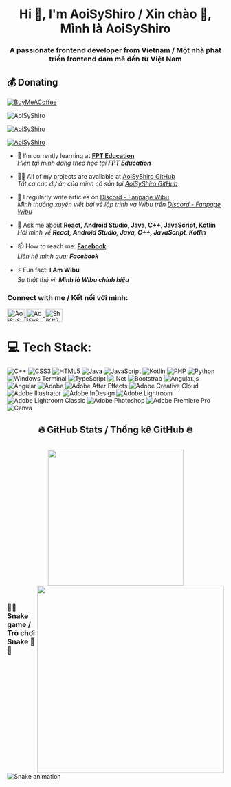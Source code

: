 

<h1 align="center">Hi 👋, I'm AoiSyShiro / Xin chào 👋, Mình là AoiSyShiro</h1>
<h3 align="center">A passionate frontend developer from Vietnam / Một nhà phát triển frontend đam mê đến từ Việt Nam</h3>


  ## 💰 Donating
  [![BuyMeACoffee](https://img.shields.io/badge/Buy%20Me%20a%20Coffee-ffdd00?style=for-the-badge&logo=buy-me-a-coffee&logoColor=black)](https://me.momo.vn/imnguyenthang) 


<p align="left"> 
  <img src="https://komarev.com/ghpvc/?username=AoiSyShiro&label=Profile%20views/Lượt%20xem%20trang%20cá%20nhân&color=0e75b6&style=flat" alt="AoiSyShiro" /> 
</p>

<p align="left"> 
  <a href="https://github.com/ryo-ma/github-profile-trophy">
    <img src="https://github-profile-trophy.vercel.app/?username=AoiSyShiro" alt="AoiSyShiro" />
  </a> 
</p>

<p align="left"> 
  <a href="https://x.com/AoiSyShiro" target="blank">
    <img src="https://img.shields.io/twitter/follow/AoiSyShiro?logo=twitter&style=for-the-badge" alt="AoiSyShiro" />
  </a> 
</p>

- 🌱 I’m currently learning at [**FPT Education**](https://caodang.fpt.edu.vn/)  
  _Hiện tại mình đang theo học tại [**FPT Education**](https://caodang.fpt.edu.vn/)_

- 👨‍💻 All of my projects are available at [AoiSyShiro GitHub](https://github.com/AoiSyShiro)  
  _Tất cả các dự án của mình có sẵn tại [AoiSyShiro GitHub](https://github.com/AoiSyShiro)_

- 📝 I regularly write articles on [Discord - Fanpage Wibu](https://www.facebook.com/AoiSyShiro)  
  _Mình thường xuyên viết bài về lập trình và Wibu trên [Discord - Fanpage Wibu](https://www.facebook.com/AoiSyShiro)_

- 💬 Ask me about **React, Android Studio, Java, C++, JavaScript, Kotlin**  
  _Hỏi mình về **React, Android Studio, Java, C++, JavaScript, Kotlin**_

- 📫 How to reach me: [**Facebook**](https://www.facebook.com/AoiSyShiro)  
  _Liên hệ mình qua: [**Facebook**](https://www.facebook.com/AoiSyShiro)_

- ⚡ Fun fact: **I Am Wibu**  
  _Sự thật thú vị: **Mình là Wibu chính hiệu**_

<h3 align="left">Connect with me / Kết nối với mình:</h3>
<p align="left">
  <a href="https://x.com/AoiSyShiro" target="blank">
    <img align="center" src="https://raw.githubusercontent.com/rahuldkjain/github-profile-readme-generator/master/src/images/icons/Social/twitter.svg" alt="AoiSyShiro" height="30" width="40" />
  </a>
  <a href="https://www.facebook.com/AoiSyShiro" target="blank">
    <img align="center" src="https://raw.githubusercontent.com/rahuldkjain/github-profile-readme-generator/master/src/images/icons/Social/facebook.svg" alt="AoiSyShiro" height="30" width="40" />
  </a>
  <a href="https://discord.gg/i210" target="blank">
    <img align="center" src="https://raw.githubusercontent.com/rahuldkjain/github-profile-readme-generator/master/src/images/icons/Social/discord.svg" alt="ShiK#2085" height="30" width="40" />
  </a>
</p>

# 💻 Tech Stack:
![C++](https://img.shields.io/badge/c++-%2300599C.svg?style=for-the-badge&logo=c%2B%2B&logoColor=white) ![CSS3](https://img.shields.io/badge/css3-%231572B6.svg?style=for-the-badge&logo=css3&logoColor=white) ![HTML5](https://img.shields.io/badge/html5-%23E34F26.svg?style=for-the-badge&logo=html5&logoColor=white) ![Java](https://img.shields.io/badge/java-%23ED8B00.svg?style=for-the-badge&logo=openjdk&logoColor=white) ![JavaScript](https://img.shields.io/badge/javascript-%23323330.svg?style=for-the-badge&logo=javascript&logoColor=%23F7DF1E) ![Kotlin](https://img.shields.io/badge/kotlin-%237F52FF.svg?style=for-the-badge&logo=kotlin&logoColor=white) ![PHP](https://img.shields.io/badge/php-%23777BB4.svg?style=for-the-badge&logo=php&logoColor=white) ![Python](https://img.shields.io/badge/python-3670A0?style=for-the-badge&logo=python&logoColor=ffdd54) ![Windows Terminal](https://img.shields.io/badge/Windows%20Terminal-%234D4D4D.svg?style=for-the-badge&logo=windows-terminal&logoColor=white) ![TypeScript](https://img.shields.io/badge/typescript-%23007ACC.svg?style=for-the-badge&logo=typescript&logoColor=white) ![.Net](https://img.shields.io/badge/.NET-5C2D91?style=for-the-badge&logo=.net&logoColor=white) ![Bootstrap](https://img.shields.io/badge/bootstrap-%238511FA.svg?style=for-the-badge&logo=bootstrap&logoColor=white) ![Angular.js](https://img.shields.io/badge/angular.js-%23E23237.svg?style=for-the-badge&logo=angularjs&logoColor=white) ![Angular](https://img.shields.io/badge/angular-%23DD0031.svg?style=for-the-badge&logo=angular&logoColor=white) ![Adobe](https://img.shields.io/badge/adobe-%23FF0000.svg?style=for-the-badge&logo=adobe&logoColor=white) ![Adobe After Effects](https://img.shields.io/badge/Adobe%20After%20Effects-9999FF.svg?style=for-the-badge&logo=Adobe%20After%20Effects&logoColor=white) ![Adobe Creative Cloud](https://img.shields.io/badge/Adobe%20Creative%20Cloud-DA1F26.svg?style=for-the-badge&logo=Adobe%20Creative%20Cloud&logoColor=white) ![Adobe Illustrator](https://img.shields.io/badge/adobe%20illustrator-%23FF9A00.svg?style=for-the-badge&logo=adobe%20illustrator&logoColor=white) ![Adobe InDesign](https://img.shields.io/badge/Adobe%20InDesign-49021F?style=for-the-badge&logo=adobeindesign&logoColor=FF3366) ![Adobe Lightroom](https://img.shields.io/badge/Adobe%20Lightroom-31A8FF.svg?style=for-the-badge&logo=Adobe%20Lightroom&logoColor=white) ![Adobe Lightroom Classic](https://img.shields.io/badge/Adobe%20Lightroom%20Classic-31A8FF.svg?style=for-the-badge&logo=Adobe%20Lightroom%20Classic&logoColor=white) ![Adobe Photoshop](https://img.shields.io/badge/adobe%20photoshop-%2331A8FF.svg?style=for-the-badge&logo=adobe%20photoshop&logoColor=white) ![Adobe Premiere Pro](https://img.shields.io/badge/Adobe%20Premiere%20Pro-9999FF.svg?style=for-the-badge&logo=Adobe%20Premiere%20Pro&logoColor=white) ![Canva](https://img.shields.io/badge/Canva-%2300C4CC.svg?style=for-the-badge&logo=Canva&logoColor=white)


<h2 align="center">🔥 GitHub Stats / Thống kê GitHub 🔥</h2>
<br>
<div align="center">
  <a href="#" title="AoiSyShiro">
    <img width="315" align="center" src="https://github-readme-stats.vercel.app/api/top-langs/?username=AoiSyShiro&hide=c%23,powershell,Mathematica,Ruby,Objective-C,Objective-C%2b%2b,Cuda&title_color=61dafb&text_color=ffffff&icon_color=61dafb&bg_color=20232a&langs_count=8&layout=compact&border_color=61dafb&hide_border=true" />
  </a>
  <a href="#" title="AoiSyShiro">
    <img align="right" width="434" src="https://github-readme-stats.vercel.app/api?username=AoiSyShiro&show_icons=true&theme=react&border_color=61dafb&hide_border=true" />
  </a>
</div>

<br>

### 🐍🐍 Snake game / Trò chơi Snake 🐍🐍
![Snake animation](https://github.com/ooalberto/github-contribution-grid-snake.svg/blob/main/github-contribution-grid-snake.svg)
